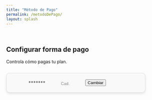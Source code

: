 ```yaml
---
title: "Método de Pago"
permalink: /metodoDePago/
layout: splash
---
```


<style>
/* Container styling */
.wrap {
    max-width: 1000px;
    margin-left: auto;
    margin-right: auto;
}

/* Payment details box styling */
.payment-details {
    padding: 20px;
    border: 1px solid #ddd;
    border-radius: 10px;
    background: #f9f9f9;
    display: flex;
    align-items: center;
    justify-content: flex-start;
    gap: 15px;
    box-shadow: 0 4px 8px rgba(0, 0, 0, 0.1);
    max-width: 80%;
    margin: 2em 0;
    transition: box-shadow 0.3s;
}

.payment-details:hover {
    box-shadow: 0 6px 12px rgba(0, 0, 0, 0.15);
}

/* Icon styling */
.payment-icon {
    width: 60px;
    border: 1px solid #ddd;
    border-radius: 10px;
    background-size: cover;
    background-position: center;
    background-repeat: no-repeat;
    padding: 10px;
    margin: 0.5em;
}

/* Payment text styling */
.payment-info {
    display: flex;
    gap: 50px;
    align-items: flex-end;
}

.payment-info p {
    margin: 0;
    color: #444;
    font-size: 1.1em;
}

.payment-info .expiry {
    color: #888;
    font-size: 0.9em;
}

</style>

<div class="wrap">

  <h2 style="margin-top: 3em;">Configurar forma de pago</h2>
  <p>Controla cómo pagas tu plan.</p>

  <div class="payment-details">
    <img id="payment-icon" class="payment-icon" src="" alt="Payment Method Icon" style="display: none;">
    <div class="payment-info">
      <p><strong><span id="payment-type"></span></strong></p>
      <p>*******<span id="payment-last4"></span></p>
      <p class="expiry">Cad. <span id="payment-expiry"></span></p>
      <button onclick="alert('Update payment method')">Cambiar</button>
    </div>
  </div>
</div>

<script>
  function fetchPaymentMethod(email) {
    fetch('/.netlify/functions/server', {
      method: 'POST',
      headers: {
        'Content-Type': 'application/json'
      },
      body: JSON.stringify({ action: 'get_payment_method', email: email })
    })
    .then(response => response.json())
    .then(data => {
      if (data && data.paymentMethod) {
        const paymentTypeElement = document.getElementById('payment-type');
        const paymentLast4Element = document.getElementById('payment-last4');
        const paymentExpiryElement = document.getElementById('payment-expiry');
        const paymentIconElement = document.getElementById('payment-icon');

        const brand = data.paymentMethod.card.brand || 'Desconocido';
        paymentTypeElement.textContent = brand.charAt(0).toUpperCase() + brand.slice(1);
        paymentLast4Element.textContent = data.paymentMethod.card.last4;
        paymentExpiryElement.textContent = data.paymentMethod.card.exp_month + '/' + data.paymentMethod.card.exp_year;

        // Display the correct icon based on the payment type
        if (brand === 'visa') {
            paymentIconElement.src = "/assets/images/visa.png";
            console.log('visa');
        } else if (brand === 'mastercard') {
            paymentIconElement.src = "/assets/images/mastercard.jpg";
            console.log('mastercard');
        } else {
            paymentIconElement.src = ""; // Placeholder if no icon is available
            console.log('none');
        }

        paymentIconElement.style.display = paymentIconElement.src ? "block" : "none";
      } else {
        console.error('Error fetching payment method:', data.error);
      }
    })
    .catch(error => console.error('Error:', error));
  }

  netlifyIdentity.on('login', user => {
    fetchPaymentMethod(user.email);
  });
</script>
